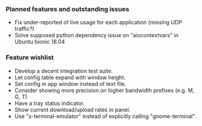
### Planned features and outstanding issues
- Fix under-reported of live usage for each application (missing UDP traffic?)
- Solve supposed python dependency issue on "aiocontextvars" in Ubuntu bionic 18.04

### Feature wishlist
- Develop a decent integration test suite.
- Let config table expand with window height.
- Set config in app window instead of text file.
- Consider showing more precision on higher bandwidth prefixes (e.g. M, G, T)
- Have a tray status indicator.
- Show current download/upload rates in panel.
- Use "x-terminal-emulator" instead of explicitly calling "gnome-terminal".
